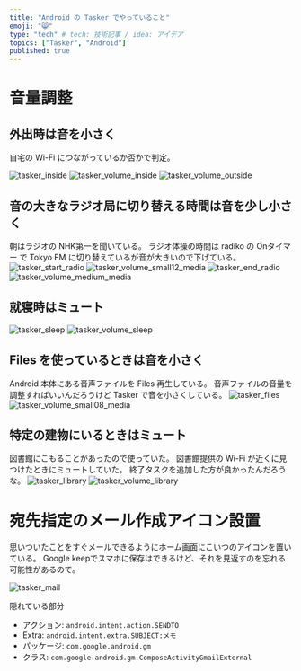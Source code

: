 ```yaml
---
title: "Android の Tasker でやっていること"
emoji: "😸"
type: "tech" # tech: 技術記事 / idea: アイデア
topics: ["Tasker", "Android"]
published: true
---
```


# 音量調整

## 外出時は音を小さく
自宅の Wi-Fi につながっているか否かで判定。

![tasker_inside](/images/tasker_inside.png)
![tasker_volume_inside](/images/tasker_volude_inside.png)
![tasker_volume_outside](/images/tasker_volume_outside.png)


## 音の大きなラジオ局に切り替える時間は音を少し小さく
朝はラジオの NHK第一を聞いている。
ラジオ体操の時間は radiko の Onタイマー で Tokyo FM に切り替えているが音が大きいので下げている。
![tasker_start_radio](/images/tasker_start_radio.png)
![tasker_volume_small12_media](/images/tasker_volume_small12_media.png)
![tasker_end_radio](/images/tasker_end_radio.png)
![tasker_volume_medium_media](/images/tasker_volume_medium_media.png)


## 就寝時はミュート
![tasker_sleep](/images/tasker_sleep.png)
![tasker_volume_sleep](/images/tasker_volume_sleep.png)


## Files を使っているときは音を小さく
Android 本体にある音声ファイルを Files 再生している。
音声ファイルの音量を調整すればいいんだろうけど Tasker で音を小さくしている。
![tasker_files](/images/tasker_files.png)
![tasker_volume_small08_media](/images/tasker_volume_small08_media.png)


## 特定の建物にいるときはミュート
図書館にこもることがあったので使っていた。
図書館提供の Wi-Fi が近くに見つけたときにミュートしていた。
終了タスクを追加した方が良かったんだろうな。
![tasker_library](/images/tasker_library.png)
![tasker_volume_library](/images/tasker_volume_library.png)


# 宛先指定のメール作成アイコン設置
思いついたことをすぐメールできるようにホーム画面にこいつのアイコンを置いている。
Google keepでスマホに保存はできるけど、それを見返すのを忘れる可能性があるので。

![tasker_mail](/images/tasker_mail.png)

隠れている部分
- アクション: `android.intent.action.SENDTO`
- Extra: `android.intent.extra.SUBJECT:メモ`
- パッケージ: `com.google.android.gm`
- クラス: `com.google.android.gm.ComposeActivityGmailExternal`
